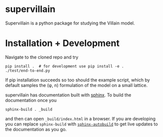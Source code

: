 # supervillain

Supervillain is a python package for studying the Villain model.

# Installation + Development

Navigate to the cloned repo and try

```
pip install .  # for development use pip install -e . 
./test/end-to-end.py
```

If pip installation succeeds so too should the example script, which by default samples the (φ, n) formulation of the model on a small lattice.

supervillain has documentation built with [sphinx](https://www.sphinx-doc.org/en/master/).
To build the documentation once you 

```
sphinx-build . _build
```

and then can open `_build/index.html` in a browser.
If you are developing you can replace `sphinx-build` with [`sphinx-autobuild`](https://pypi.org/project/sphinx-autobuild/) to get live updates to the documentation as you go.
